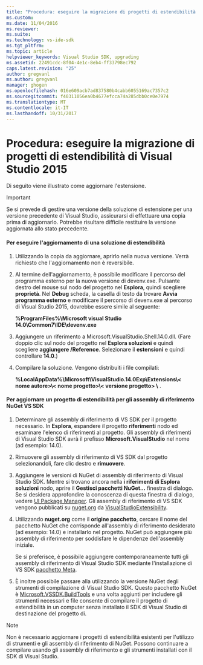 ```yaml
---
title: "Procedura: eseguire la migrazione di progetti di estendibilità di Visual Studio 2015 | Documenti Microsoft"
ms.custom: 
ms.date: 11/04/2016
ms.reviewer: 
ms.suite: 
ms.technology: vs-ide-sdk
ms.tgt_pltfrm: 
ms.topic: article
helpviewer_keywords: Visual Studio SDK, upgrading
ms.assetid: 22491cdc-8f04-4e1c-8eb4-ff33798ec792
caps.latest.revision: "25"
author: gregvanl
ms.author: gregvanl
manager: ghogen
ms.openlocfilehash: 016e609acb7ad837580b4cabb6055169ac7357c2
ms.sourcegitcommit: f40311056ea0b4677efcca74a285dbb0ce0e7974
ms.translationtype: MT
ms.contentlocale: it-IT
ms.lasthandoff: 10/31/2017
---
```

# <a name="how-to-migrate-extensibility-projects-to-visual-studio-2015"></a>Procedura: eseguire la migrazione di progetti di estendibilità di Visual Studio 2015
Di seguito viene illustrato come aggiornare l'estensione.  
  
> [!IMPORTANT]
>  Se si prevede di gestire una versione della soluzione di estensione per una versione precedente di Visual Studio, assicurarsi di effettuare una copia prima di aggiornarlo. Potrebbe risultare difficile restituire la versione aggiornata allo stato precedente.  
  
#### <a name="to-upgrade-an-extensibility-solution"></a>Per eseguire l'aggiornamento di una soluzione di estendibilità  
  
1.  Utilizzando la copia da aggiornare, aprirlo nella nuova versione. Verrà richiesto che l'aggiornamento non è reversibile.  
  
2.  Al termine dell'aggiornamento, è possibile modificare il percorso del programma esterno per la nuova versione di devenv.exe. Pulsante destro del mouse sul nodo del progetto nel **Esplora**, quindi scegliere **proprietà**. Nel **Debug** scheda, la casella di testo da trovare **Avvia programma esterno** e modificare il percorso di devenv.exe al percorso di Visual Studio 2015, dovrebbe essere simile al seguente:  
  
     **%ProgramFiles%\Microsoft visual Studio 14.0\Common7\IDE\devenv.exe**  
  
3.  Aggiungere un riferimento a Microsoft.VisualStudio.Shell.14.0.dll. (Fare doppio clic sul nodo del progetto nel **Esplora soluzioni** e quindi scegliere **aggiungere /Reference**. Selezionare il **estensioni** e quindi controllare **14.0**.)  
  
4.  Compilare la soluzione. Vengono distribuiti i file compilati:  
  
     **%LocalAppData%\Microsoft\VisualStudio.14.0Exp\Extensions\\< nome autore\>\\< nome progetto\>\\< versione progetto\> \\** .  
  
#### <a name="to-update-an-extensibility-project-to-nuget-vs-sdk-reference-assemblies"></a>Per aggiornare un progetto di estendibilità per gli assembly di riferimento NuGet VS SDK  
  
1.  Determinare gli assembly di riferimento di VS SDK per il progetto necessario.  In **Esplora**, espandere il progetto **riferimenti** nodo ed esaminare l'elenco di riferimenti al progetto.  Gli assembly di riferimenti di Visual Studio SDK avrà il prefisso **Microsoft.VisualStudio** nel nome (ad esempio: 14.0).  
  
2.  Rimuovere gli assembly di riferimento di VS SDK dal progetto selezionandoli, fare clic destro e **rimuovere**.  
  
3.  Aggiungere le versioni di NuGet di assembly di riferimento di Visual Studio SDK.  Mentre si trovano ancora nella **i riferimenti di Esplora soluzioni** nodo, aprire il **Gestisci pacchetti NuGet...**  finestra di dialogo.  Se si desidera approfondire la conoscenza di questa finestra di dialogo, vedere [UI Package Manager](http://docs.microsoft.com/NuGet/Tools/Package-Manager-UI). Gli assembly di riferimento di VS SDK vengono pubblicati su [nuget.org](http://www.nuget.org) da [VisualStudioExtensibility](http://www.nuget.org/profiles/VisualStudioExtensibility).  
  
4.  Utilizzando **nuget.org** come il **origine pacchetto**, cercare il nome del pacchetto NuGet che corrisponde all'assembly di riferimento desiderato (ad esempio: 14.0) e installarlo nel progetto.  NuGet può aggiungere più assembly di riferimento per soddisfare le dipendenze dell'assembly iniziale.  
  
     Se si preferisce, è possibile aggiungere contemporaneamente tutti gli assembly di riferimento di Visual Studio SDK mediante l'installazione di VS SDK [pacchetto Meta](http://www.nuget.org/packages/VSSDK_Reference_Assemblies).  
  
5.  È inoltre possibile passare alla utilizzando la versione NuGet degli strumenti di compilazione di Visual Studio SDK. Questo pacchetto NuGet è [Microsoft.VSSDK.BuildTools](http://www.nuget.org/packages/Microsoft.VSSDK.BuildTools) e una volta aggiunti per includere gli strumenti necessari e file consente di compilare il progetto di estendibilità in un computer senza installato il SDK di Visual Studio di destinazione del progetto di.  
  
> [!NOTE]
>  Non è necessario aggiornare i progetti di estendibilità esistenti per l'utilizzo di strumenti e gli assembly di riferimento di NuGet.  Possono continuare a compilare usando gli assembly di riferimento e gli strumenti installati con il SDK di Visual Studio.